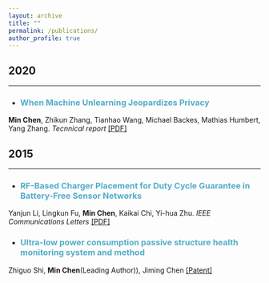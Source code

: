 ```yaml
---
layout: archive
title: ""
permalink: /publications/
author_profile: true
---
```


## 2020
___

- ### <span style="color:#52ADC8">When Machine Unlearning Jeopardizes Privacy</span>
<b>Min Chen</b>, Zhikun Zhang, Tianhao Wang, Michael Backes, Mathias Humbert, Yang Zhang.
*Tecnnical report* [[PDF]](https://arxiv.org/pdf/2005.02205.pdf)


## 2015
___

- ### <span style="color:#52ADC8">RF-Based Charger Placement for Duty Cycle Guarantee in Battery-Free Sensor Networks</span>
Yanjun Li, Lingkun Fu, <b>Min Chen</b>, Kaikai Chi, Yi-hua Zhu.
*IEEE Communications Letters* [[PDF]](https://arxiv.org/pdf/1508.02303.pdf)

- ### <span style="color:#52ADC8">Ultra-low power consumption passive structure health monitoring system and method</span>
Zhiguo Shi, <b>Min Chen</b>(Leading Author)), Jiming Chen
[[Patent]](http://www.soopat.com/Patent/201510736108)